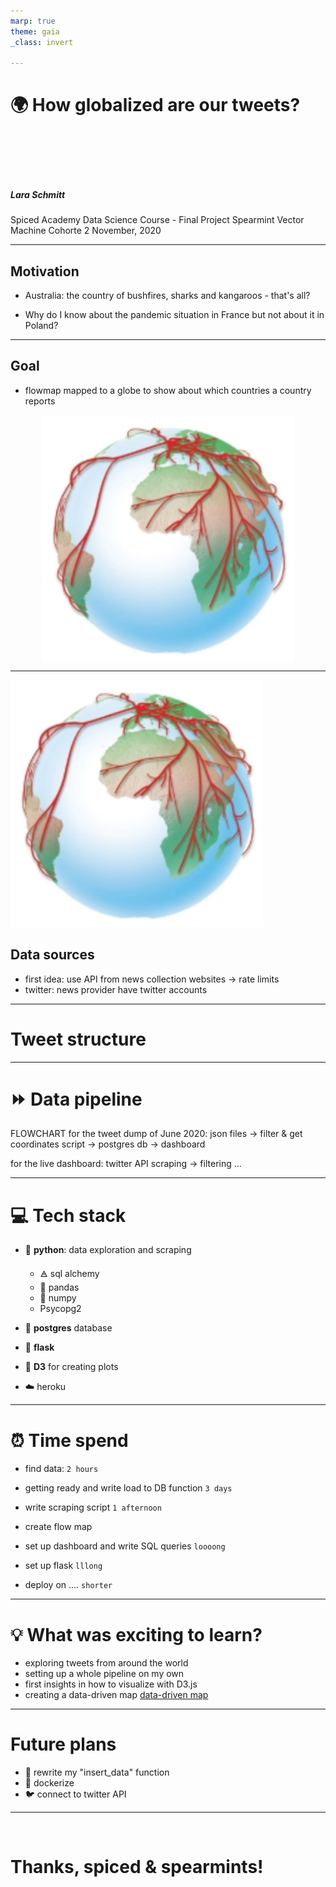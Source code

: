 ```yaml
---
marp: true
theme: gaia
_class: invert

---
```

# 🌍 How globalized are our tweets?

<br>
<br>
<br>
<br>


##### Lara Schmitt
Spiced Academy Data Science Course - Final Project
Spearmint Vector Machine Cohorte 
2 November, 2020

---

## Motivation 

* Australia: the country of bushfires, sharks and kangaroos - that's all?

* Why do I know about the pandemic situation in France but not about it in Poland?

---
## Goal

* flowmap mapped to a globe to show about which countries a country reports 


<style>
img[alt~="center"] {
  display: block;
  margin: 0 auto
}
</style>

![w:200 center](flowmap_to_globe.png)


---




![w:150 h:150](flowmap_to_globe.png)



## Data sources

* first idea: use API from news collection websites → rate limits
* twitter: news provider have twitter accounts 

---

# Tweet structure


---



# ⏩ Data pipeline


FLOWCHART 
for the tweet dump of June 2020:
json files → filter & get coordinates script → postgres db → dashboard

for the live dashboard:
twitter API scraping → filtering  ...

---

# 💻 Tech stack
* 🐍 **python**: data exploration and scraping
    * 🜁 sql alchemy
    * 🐼 pandas
    * 🔢 numpy 
    *  Psycopg2

* 🐘 **postgres** database
* 🍼 **flask**
* 🎨 **D3** for creating plots
* ☁️ heroku



---
# ⏰ Time spend 
* find data: `2 hours`

* getting ready and write load to DB function `3 days`
  
* write scraping script `1 afternoon`

* create flow map 

* set up dashboard and write SQL queries `loooong`

* set up flask `lllong`

* deploy on .... `shorter`

---

# 💡 What was exciting to learn?

* exploring tweets from around the world 
* setting up a whole pipeline on my own
* first insights in how to visualize with D3.js 
* creating a data-driven map [data-driven map ](https://twitter-globe.herokuapp.com/)


---

# Future plans
* 📝 rewrite my "insert_data" function 
* 🐳 dockerize 
* 🐦 connect to twitter API 

---
<br>

# Thanks, spiced & spearmints! 